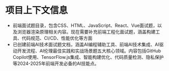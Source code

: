 # 项目上下文信息

- 前端面试题目录，包含CSS、HTML、JavaScript、React、Vue面试题，以及浏览器渲染原理相关内容。现在需要补充前端工程化面试题，涵盖构建工具、代码规范、CI/CD、性能优化等方面
- 已创建前端AI技术面试题文档，涵盖AI编程辅助工具、前端AI技术集成、AI驱动开发流程、AI伦理最佳实践和实战场景题五大核心领域。内容包括GitHub Copilot使用、TensorFlow.js集成、智能构建优化、代码质量检测、隐私保护等2024-2025年前端开发必备的AI技能点。
